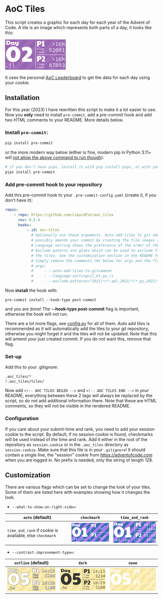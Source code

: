# AoC Tiles

This script creates a graphic for each day for each year of the Advent of Code. 
A tile is an image which represents both parts of a day, it looks like this:

![AoC Tiles](examples/basic.png)

It uses the personal [AoC Leaderboard](https://adventofcode.com/2023/leaderboard/self) to get the data for each day using your cookie. 


## Installation

For this year (2023) I have rewritten this script to make it a lot easier to use. 
Now you **only** need to install `pre-commit`, add a pre-commit hook and add two HTML comments to your README. More details below.

### Install `pre-commit`:

```bash
pip install pre-commit
```

or the more modern way below (either is fine, modern pip in Python 3.11+ 
will [not allow the above command to run though](https://veronneau.org/python-311-pip-and-breaking-system-packages.html)):

```bash
# if you don't have pipx, install it with pip install pipx, or with your package manager
pipx install pre-commit  
```

### Add pre-commit hook to your repository

Add this pre-commit hook to your `.pre-commit-config.yaml` (create it, if you don't have it):

```yaml
repos:
    - repo: https://github.com/LiquidFun/aoc_tiles
      rev: 0.5.4
      hooks:
          - id: aoc-tiles
            # Optionally use these arguments. Auto add tiles to git adds the tiles to git,
            # possibly amends your commit by creating the tile images and updating the README.
            # Language sorting shows the preference of the order of the languages to use.
            # Exclude paterns are globs which can be used to exclude files when creating
            # the tiles. See the customization section in the README for more flags.
            # Simply remove the comments (#) below for args and the flags you want.
            # args:
            #     - --auto-add-tiles-to-git=amend
            #     - --language-sorting=jl,kt,py,rs
            #     - --exclude-patterns="2021/*/*.apl,2021/*/*.py,2021/*/*.cpp"
```

Now **install** the hook with:

```
pre-commit install --hook-type post-commit
```  

and you are done! The **--hook-type post-commit** flag is important, otherwise the hook will not run.

There are a lot more flags, see [config.py](./aoc_tiles/config.py) for all of them.
Auto add tiles is recommended as it will automatically add the tiles to your git repository, otherwise you might
forget it and the tiles will not be updated. Note that this will amend your just created commit. If you do not want
this, remove that flag.


### Set-up

Add this to your .gitignore:

```
.aoc_tiles/*
!.aoc_tiles/tiles/
```

Now add `<!-- AOC TILES BEGIN -->` and `<!-- AOC TILES END -->` in your README, everything between these 2 tags
will always be replaced by the script, so do not add additional information there. Note that these are HTML comments,
so they will not be visible in the rendered README.

### Configuration

If you care about your submit-time and rank, you need to add your session cookie to the script. 
By default, if no session cookie is found, checkmarks will be used instead of the time and rank.
Add it either in the root of the repository as `session.cookie` or in the `.aoc_tiles` directory as `session.cookie`.
Make sure that this file is in your `.gitignore`!
It should contain a single line, the "session" cookie from https://adventofcode.com when you are logged in. 
No prefix is needed, only the string of length 128.



## Customization

There are various flags which can be set to change the look of your tiles. Some of them are listed here
with examples showing how it changes the look.

<!-- **Note that in order to regenerate images you have to either delete the images or delete the .aoc-tiles-cache!** -->

* `--what-to-show-on-right-side=`:

| `auto` (default)                                         | `checkmark`               | `time_and_rank`                |
|----------------------------------------------------------|---------------------------|--------------------------------|
| `time_and_rank` if cookie is available, else `checkmark` | ![](examples/01checkmarks.png) | ![](examples/01basic.png) |

* `--contrast-improvement-type=`:

| `outline` (default)          | `dark`                 | `none`                 |
|-----------------------------|--------------------------|--------------------------|
| ![](examples/05outline.png) | ![](examples/05dark.png) | ![](examples/05none.png) |
